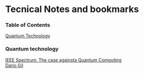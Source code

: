 # Tecnical Notes and bookmarks
### Table of Contents
[Quantum Technology](#quantumtechnology)

<a name="quantumtechnology"/>

### Quantum technology

[IEEE Spectrum: The case againsta Quantum Computing](https://spectrum.ieee.org/computing/hardware/the-case-against-quantum-computing)    
[Darío Gil](https://www.expansion.com/economia-digital/protagonistas/2019/01/16/5c3f2873ca4741cc768b457a.html)
